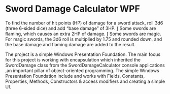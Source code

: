 # Sword Damage Calculator WPF
To find the number of hit
points (HP) of damage for
a sword attack, roll 3d6 
(three 6-sided dice) and
add “base damage” of 3HP.
∫ Some swords are flaming, which causes an extra 2HP
of damage. 
∫ Some swords are magic. For
magic swords, the 3d6 roll
is multiplied by 1.75 and
rounded down, and the base
damage and flaming damage
are added to the result.

The project is a simple Windows Presentation Foundation.
The main focus for this project is working with encapsulation which inherited the SwordDamage class from the SwordDamageCalculator console applications
,an important pillar of object-oriented programming. 
The simple Windows Presentation Foundation include and works with Fields, Constants, Properties, Methods, Constructors & access modifiers
and creating a simple UI.
